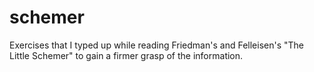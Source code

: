 schemer
=======
Exercises that I typed up while reading Friedman's and Felleisen's "The Little Schemer" to gain a firmer grasp of the information.
